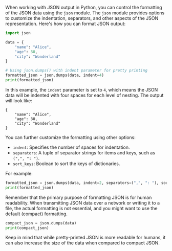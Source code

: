 When working with JSON output in Python, you can control the formatting of the JSON data using the `json` module. The `json` module provides options to customize the indentation, separators, and other aspects of the JSON representation. Here's how you can format JSON output:

```python
import json

data = {
    "name": "Alice",
    "age": 30,
    "city": "Wonderland"
}

# Using json.dumps() with indent parameter for pretty printing
formatted_json = json.dumps(data, indent=4)
print(formatted_json)
```

In this example, the `indent` parameter is set to `4`, which means the JSON data will be indented with four spaces for each level of nesting. The output will look like:

```
{
    "name": "Alice",
    "age": 30,
    "city": "Wonderland"
}
```

You can further customize the formatting using other options:

- `indent`: Specifies the number of spaces for indentation.
- `separators`: A tuple of separator strings for items and keys, such as `(",", ": ")`.
- `sort_keys`: Boolean to sort the keys of dictionaries.

For example:

```python
formatted_json = json.dumps(data, indent=2, separators=(",", ": "), sort_keys=True)
print(formatted_json)
```

Remember that the primary purpose of formatting JSON is for human readability. When transmitting JSON data over a network or writing it to a file, the actual formatting is not essential, and you might want to use the default (compact) formatting.

```python
compact_json = json.dumps(data)
print(compact_json)
```

Keep in mind that while pretty-printed JSON is more readable for humans, it can also increase the size of the data when compared to compact JSON.
